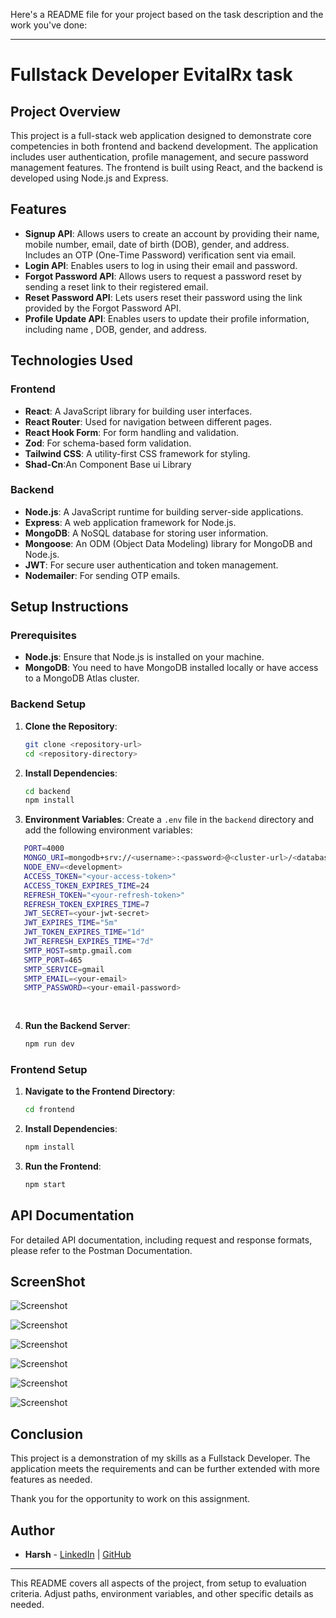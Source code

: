 Here's a README file for your project based on the task description and the work you've done:

---

# Fullstack Developer EvitalRx task

## Project Overview

This project is a full-stack web application designed to demonstrate core competencies in both frontend and backend development. The application includes user authentication, profile management, and secure password management features. The frontend is built using React, and the backend is developed using Node.js and Express. 

## Features

- **Signup API**: Allows users to create an account by providing their name, mobile number, email, date of birth (DOB), gender, and address. Includes an OTP (One-Time Password) verification sent via email.
- **Login API**: Enables users to log in using their email and password.
- **Forgot Password API**: Allows users to request a password reset by sending a reset link to their registered email.
- **Reset Password API**: Lets users reset their password using the link provided by the Forgot Password API.
- **Profile Update API**: Enables users to update their profile information, including name , DOB, gender, and address.

## Technologies Used

### Frontend
- **React**: A JavaScript library for building user interfaces.
- **React Router**: Used for navigation between different pages.
- **React Hook Form**: For form handling and validation.
- **Zod**: For schema-based form validation.
- **Tailwind CSS**: A utility-first CSS framework for styling.
- **Shad-Cn**:An Component Base ui Library 

### Backend
- **Node.js**: A JavaScript runtime for building server-side applications.
- **Express**: A web application framework for Node.js.
- **MongoDB**: A NoSQL database for storing user information.
- **Mongoose**: An ODM (Object Data Modeling) library for MongoDB and Node.js.
- **JWT**: For secure user authentication and token management.
- **Nodemailer**: For sending OTP emails.

## Setup Instructions

### Prerequisites

- **Node.js**: Ensure that Node.js is installed on your machine.
- **MongoDB**: You need to have MongoDB installed locally or have access to a MongoDB Atlas cluster.

### Backend Setup

1. **Clone the Repository**:
   ```bash
   git clone <repository-url>
   cd <repository-directory>
   ```

2. **Install Dependencies**:
   ```bash
   cd backend
   npm install
   ```

3. **Environment Variables**:
   Create a `.env` file in the `backend` directory and add the following environment variables:
```bash
   PORT=4000
   MONGO_URI=mongodb+srv://<username>:<password>@<cluster-url>/<database> 
   NODE_ENV=<development>
   ACCESS_TOKEN="<your-access-token>"
   ACCESS_TOKEN_EXPIRES_TIME=24
   REFRESH_TOKEN="<your-refresh-token>"
   REFRESH_TOKEN_EXPIRES_TIME=7
   JWT_SECRET=<your-jwt-secret>
   JWT_EXPIRES_TIME="5m"
   JWT_TOKEN_EXPIRES_TIME="1d"
   JWT_REFRESH_EXPIRES_TIME="7d"
   SMTP_HOST=smtp.gmail.com
   SMTP_PORT=465
   SMTP_SERVICE=gmail
   SMTP_EMAIL=<your-email>
   SMTP_PASSWORD=<your-email-password>
   
   
```


4. **Run the Backend Server**:
   ```bash
   npm run dev
   ```

### Frontend Setup

1. **Navigate to the Frontend Directory**:
   ```bash
   cd frontend
   ```

2. **Install Dependencies**:
   ```bash
   npm install
   ```

3. **Run the Frontend**:
   ```bash
   npm start
   ```

## API Documentation

For detailed API documentation, including request and response formats, please refer to the Postman Documentation.


## ScreenShot

![Screenshot](./screenshot/1.png)

![Screenshot](./screenshot/2.png)

![Screenshot](./screenshot/3.png)

![Screenshot](./screenshot/4.png)

![Screenshot](./screenshot/5.png) 

![Screenshot](./screenshot/6.png) 





## Conclusion

This project is a demonstration of my skills as a Fullstack Developer. The application meets the requirements and can be further extended with more features as needed. 

Thank you for the opportunity to work on this assignment.

## Author

- **Harsh** - [LinkedIn](https://www.linkedin.com/in/harsh) | [GitHub](https://github.com/harsh)

---

This README covers all aspects of the project, from setup to evaluation criteria. Adjust paths, environment variables, and other specific details as needed.